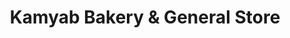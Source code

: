 ---
title: "Kamyab Bakery & General Store"
url: /karachi/kamyab-bakery-and-general-store/
shop: bakery
---